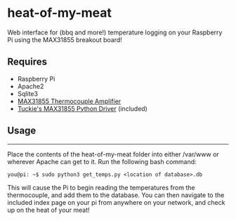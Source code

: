 heat-of-my-meat
===============

Web interface for (bbq and more!) temperature logging on your Raspberry Pi using the MAX31855 breakout board!

## Requires
* Raspberry Pi
* Apache2
* Sqlite3
* [MAX31855 Thermocouple Amplifier](http://www.adafruit.com/products/269?gclid=CLrRmtyx-boCFaSDQgodXE8ANw)
* [Tuckie's MAX31855 Python Driver](https://github.com/Tuckie/max31855) (included)

## Usage
***

Place the contents of the heat-of-my-meat folder into either /var/www or wherever Apache can get to it.
Run the following bash command:

	you@pi: ~$ sudo python3 get_temps.py <location of database>.db
	
This will cause the Pi to begin reading the temperatures from the thermocouple, and add them to the database.
You can then navigate to the included index page on your pi from anywhere on your network, and check up on the heat of your meat!
